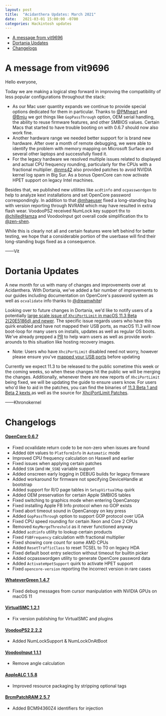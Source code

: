 ```yaml
---
layout: post
title:  "Acidanthera Updates: March 2021"
date:   2021-03-01 15:00:00 -0700
categories: Hackintosh updates
---
```


* [A message from vit9696](#a-message-from-vit9696)
* [Dortania Updates](#dortania-updates)
* [Changelogs](#changelogs)

# A message from vit9696

Hello everyone,

Today we are making a logical step forward in improving the compatibility of less popular configurations throughout the stack:

* As our Mac user quantity expands we continue to provide special options dedicated for them in particular. Thanks to [@PMheart](https://github.com/PMheart) and [@Bmju](https://github.com/) we got things like `GopPassThrough` option, OEM serial handling, the ability to reuse firmware features, and other SMBIOS values. Certain Macs that started to have trouble booting on with 0.6.7 should now also work fine.
* Another hardware range we needed better support for is brand new hardware. After over a month of remote debugging, we were able to identify the problem with memory mapping on Microsoft Surface and several other laptops and successfully fixed it.
* For the legacy hardware we resolved multiple issues related to displayed and actual CPU frequency rounding, particularly for the CPUs with a fractional multiplier. [@nms42](https://github.com/nms42) also provided patches to avoid NVIDIA kernel log spam in Big Sur. As a bonus OpenCore can now activate HPET support on legacy Intel machines.

Besides that, we published new utilities like `acdtinfo` and `ocpasswordgen` to help to analyze kext installations and set OpenCore password correspondingly. In addition to that [@mhaeuser](https://github.com/mhaeuser) fixed a long-standing bug with version reporting through NVRAM which may have resulted in extra flash wear. VoodooPS2 received NumLock key support thx to [@chilledHamza](https://github.com/chilledHamza) and VoodooInput got overall code simplification thx to [@zen-shen](https://github.com/zen-shen).

While this is clearly not all and certain features were left behind for better testing, we hope that a considerable portion of the userbase will find their long-standing bugs fixed as a consequence.

——Vit

# Dortania Updates

A new month for us with many of changes and improvements over at Acidanthera. With Dortania, we've added a fair number of improvements to our guides including documentation on OpenCore's password system as well as `ocvalidate` info thanks to [@dreamwhite](https://github.com/dreamwhite)!

Looking over to future changes in Dortania, we'd like to notify users of a potentially [large scale issue of `XhciPortLimit` in macOS 11.3 Beta 2(20E5186d) and newer](https://github.com/acidanthera/bugtracker/issues/1514). The specific issue regards users who have this quirk enabled and have not mapped their USB ports, as macOS 11.3 will now boot-loop for many users on installs, updates as well as regular OS boots. We've already prepped a [PR](https://github.com/dortania/OpenCore-Install-Guide/pull/238/files) to help warn users as well as provide work-arounds to this situation like hosting recovery images.

* Note: Users who have `XhciPortLimit` disabled need not worry, however please ensure you've [mapped your USB ports](https://dortania.github.io/OpenCore-Post-Install/usb/) before updating

Currently we expect 11.3 to be released to the public sometime this week or the coming weeks, so when these changes hit the public we will be merging the changes. Additionally, whenever there are new reports of `XhciPortLimit` being fixed, we will be updating the guide to ensure users know. For users who'd like to aid in the patches, you can find the binaries of [11.3 Beta 1 and Beta 2 kexts ](https://github.com/acidanthera/bugtracker/issues/1514) as well as the source for [XhciPortLimit Patches](https://github.com/acidanthera/OpenCorePkg/blob/cbd2fa3ad306c123f2acaed5d2277bacfd48917b/Library/OcAppleKernelLib/CommonPatches.c#L527-L740).

——Khronokernel

# Changelogs

#### [OpenCore 0.6.7](https://github.com/acidanthera/OpenCorePkg/releases)

- Fixed ocvalidate return code to be non-zero when issues are found
- Added `OEM` values to `PlatformInfo` in `Automatic` mode
- Improved CPU frequency calculation on Haswell and earlier
- Fixed issues when applying certain patches
- Added `SSN` (and `HW_SSN`) variable support
- Added onscreen early logging in DEBUG builds for legacy firmware
- Added workaround for firmware not specifying DeviceHandle at bootstrap
- Added support for R/O page tables in `SetupVirtualMap` quirk
- Added OEM preservation for certain Apple SMBIOS tables
- Fixed switching to graphics mode when entering OpenCanopy
- Fixed installing Apple FB Info protocol when no GOP exists
- Fixed abort timeout sound in OpenCanopy on key press
- Added `GopPassThrough` option to support GOP protocol over UGA
- Fixed CPU speed rounding for certain Xeon and Core 2 CPUs
- Removed `KeyMergeThreshold` as it never functioned anyway
- Added `acdtinfo` utility to lookup certain products
- Fixed `FSBFrequency` calculation with fractional multiplier
- Fixed showing core count for some AMD CPUs
- Added `ResetTrafficClass` to reset TCSEL to T0 on legacy HDA
- Fixed default boot entry selection without timeout for builtin picker
- Added ocpasswordgen utility to generate OpenCore password data
- Added `ActivateHpetSupport` quirk to activate HPET support
- Fixed `opencore-version` reporting the incorrect version in rare cases

#### [WhateverGreen 1.4.7](https://github.com/acidanthera/WhateverGreen/releases)

- Fixed debug messages from cursor manipulation with NVIDIA GPUs on macOS 11

#### [VirtualSMC 1.2.1](https://github.com/acidanthera/VirtualSMC/releases)

- Fix version publishing for VirtualSMC and plugins

#### [VoodooPS2 2.2.2](https://github.com/acidanthera/VoodooPS2/releases)

- Added NumLockSupport & NumLockOnAtBoot

#### [VoodooInput 1.1.1](https://github.com/acidanthera/VoodooInput/releases)

- Remove angle calculation

#### [AppleALC 1.5.8](https://github.com/acidanthera/AppleALC/releases)

- Improved resource packaging by stripping optional tags

#### [BrcmPatchRAM 2.5.7](https://github.com/acidanthera/BrcmPatchRAM/releases)

- Added BCM94360Z4 identifiers for injection

